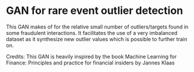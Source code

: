 # GAN for rare event outlier detection
This GAN makes of for the relative small number of outliers/targets found in some fraudulent interactions.
It facilitates the use of a very imbalanced dataset as it synthesize new outlier values which is possible to further train on.

Credits: 
This GAN is heavily inspired by the book Machine Learning for Finance: Principles and practice for financial insiders by Jannes Klaas
